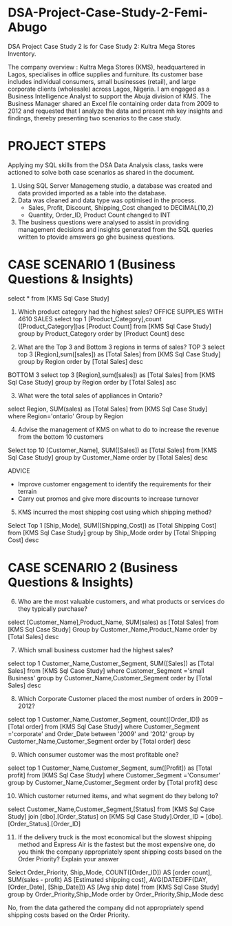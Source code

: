 # DSA-Project-Case-Study-2-Femi-Abugo
DSA Project Case Study 2 is for Case Study 2: Kultra Mega Stores Inventory.

The company overview : Kultra Mega Stores (KMS), headquartered in Lagos, specialises in office supplies and
furniture. Its customer base includes individual consumers, small businesses (retail), and
large corporate clients (wholesale) across Lagos, Nigeria.
I am engaged as a Business Intelligence Analyst to support the Abuja division of
KMS. The Business Manager shared an Excel file containing order data from 2009 to
2012 and requested that I analyze the data and present mh key insights and
findings, thereby presenting two scenarios to the case study.

# PROJECT STEPS
Applying my SQL skills from the DSA Data Analysis class, tasks were actioned to solve both case scenarios
as shared in the document. 
1. Using SQL Server Managemeng studio, a database was created and data provided imported as a table into the database.
2. Data was cleaned and data type was optimised in the process.
   * Sales, Profit, Discount, Shipping_Cost changed to DECIMAL(10,2)
   * Quantity, Order_ID, Product Count changed to INT
4. The business questions were analysed to assist in providing management decisions and insights generated from the SQL queries written to ptovide amswers go ghe business questions.

# CASE SCENARIO 1 (Business Questions & Insights)
select *
from [KMS Sql Case Study]

1. Which product category had the highest sales? OFFICE SUPPLIES WITH 4610 SALES
select top 1 [Product_Category],count ([Product_Category])as [Product Count]
from [KMS Sql Case Study]
group by Product_Category
order by [Product Count] desc
   
2. What are the Top 3 and Bottom 3 regions in terms of sales?
TOP 3
select top 3 [Region],sum([sales]) as [Total Sales]
from [KMS Sql Case Study]
group by Region
order by [Total Sales] desc

BOTTOM 3
select top 3 [Region],sum([sales]) as [Total Sales]
from [KMS Sql Case Study]
group by Region
order by [Total Sales] asc

3. What were the total sales of appliances in Ontario?

select Region, SUM(sales) as [Total Sales]
from [KMS Sql Case Study]
where Region='ontario'
Group by Region

4. Advise the management of KMS on what to do to increase the revenue from the bottom
10 customers

Select top 10 [Customer_Name], SUM([Sales]) as [Total Sales]
from [KMS Sql Case Study]
group by Customer_Name
order by [Total Sales] desc

ADVICE
* Improve customer engagement to identify the requirements for their terrain
* Carry out promos and give more discounts to increase turnover

5. KMS incurred the most shipping cost using which shipping method?

Select Top 1 [Ship_Mode], SUM([Shipping_Cost]) as [Total Shipping Cost]
from [KMS Sql Case Study]
group by Ship_Mode
order by [Total Shipping Cost] desc



# CASE SCENARIO 2 (Business Questions & Insights)
6. Who are the most valuable customers, and what products or services do they typically
purchase?

select [Customer_Name],Product_Name, SUM(sales) as [Total Sales]
from [KMS Sql Case Study]
Group by Customer_Name,Product_Name
order by [Total Sales] desc


7. Which small business customer had the highest sales?

select top 1 Customer_Name,Customer_Segment, SUM([Sales]) as [Total Sales]
from [KMS Sql Case Study]
where Customer_Segment ='small Business'
group by Customer_Name,Customer_Segment
order by [Total Sales] desc

   
8. Which Corporate Customer placed the most number of orders in 2009 – 2012?

select top 1  Customer_Name,Customer_Segment, count([Order_ID]) as [Total order]
from [KMS Sql Case Study]
where Customer_Segment ='corporate' and Order_Date between '2009' and '2012'
group by Customer_Name,Customer_Segment
order by [Total order] desc


9. Which consumer customer was the most profitable one?

select top 1 Customer_Name,Customer_Segment, sum([Profit]) as [Total profit]
from [KMS Sql Case Study]
where Customer_Segment ='Consumer'
group by Customer_Name,Customer_Segment
order by [Total profit] desc


10. Which customer returned items, and what segment do they belong to?

select Customer_Name,Customer_Segment,[Status]
from [KMS Sql Case Study]
join [dbo].[Order_Status]
on [KMS Sql Case Study].Order_ID = [dbo].[Order_Status].[Order_ID]


11. If the delivery truck is the most economical but the slowest shipping method and
Express Air is the fastest but the most expensive one, do you think the company
appropriately spent shipping costs based on the Order Priority? Explain your answer

Select Order_Priority, Ship_Mode,
    COUNT([Order_ID]) AS [order count],
    SUM(sales - profit) AS [Estimated shipping cost],
    AVG(DATEDIFF(DAY, [Order_Date], [Ship_Date])) AS [Avg ship date]
from  [KMS Sql Case Study] 
group by Order_Priority,Ship_Mode
order by  Order_Priority,Ship_Mode desc 

No, from the data gathered the company did not appropriately spend shipping costs based on the Order Priority.

